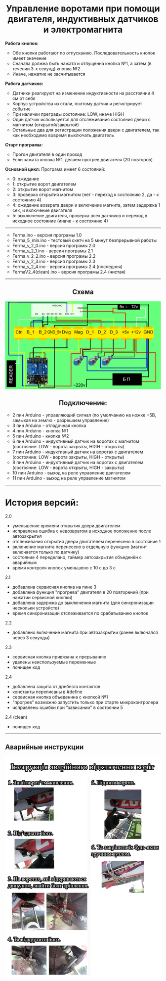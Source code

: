 <h1 align="center">Управление воротами при помощи двигателя, индуктивных датчиков и электромагнита</h1>  
  <b>Работа кнопок:</b>
  <ul type="circle">
   <li>Обе кнопки работают по отпусканию. Последовательность кнопок имеет значение
    <li>Сначала должна быть нажата и отпущенна кнопка №1, а затем (в течении 3-х секунд) кнопка №2
    <li>Иначе, нажатие не засчитывается
    </ul>
  <b>Работа датчиков:</b>
  <ul type="circle">
    <li>Датчики реагируют на изменение индуктивности на расстоянии 4 см от себя
    <li>Корпус устройства из стали, поэтому датчик и регистрирует событие
    <li>При наличии преграды состояние: LOW, иначе HIGH
    <li>Один датчик используется для отслеживания состояния двери с магнитом (открытой/закрытой)
    <li>Остальные два для регистрации положения двери с двигателем, так как необходимо вовремя выключать двигатель
  </ul>
  <b>Старт програмы:</b>
    <ul type="circle">
    <li>Прогон двигателя в один проход<br />
    <li>Если зажата кнопка №1, делаем прогрев двигателя (20 повторов)<br />
  </ul>
  <b>Основной цикл:</b>
    Програма имеет 6 состояний:<br />
    <ul type="circle">
    <li>0: ожидание
    <li>1: открытие ворот двигателем
    <li>2: открытие ворот магнитом
    <li>3: проверка открытия магнитом (нет - переход к состоянию 2, да - к состоянию 4)
    <li>4: ожидание возврата двери и включение магнита, затем задержка 1 сек, и включение двигателя
    <li>5: выключение двигателя, проверка всех датчиков и переход в исходное состояние (иначе - к состоянию 4)
    </ul>
<hr>
<ul type="circle">
<li>Ferma.ino - версия програмы 1.0
<li>Ferma_5_min.ino - тестовый скетч на 5 минут безпрерывной работы
<li>Ferma_v_2_0.ino - версия програмы 2.0
<li>Ferma_v_2_1.ino - версия програмы 2.1
<li>Ferma_v_2_2.ino - версия програмы 2.2
<li>Ferma_v_2_3.ino - версия програмы 2.3
<li>Ferma_v_2_4.ino - версия програмы 2.4 (последння)
<li>FermaV2_4(clean).ino - версия програмы 2.4 (чистая)
</ul>
<hr>
<h2 align="center"><b>Схема</b></h2>
<img src="el_scheme.jpg">
<h2 align="center"><b>Подключение:</b></h2>
  <ul type="circle">
    <li>2 пин Arduino - управляющий сигнал (по умолчанию на ножке +5В, замыкая на землю - разрешаем управление)
    <li>3 пин Arduino - отладочная кнопка
    <li>4 пин Arduino - кнопка №1
    <li>5 пин Arduino - кнопка №2
    <li>6 пин Arduino - индуктивный датчик на воротах с магнитом (состояние: LOW - ворота закрыты, HIGH - открыты)
    <li>7 пин Arduino - индуктивный датчик на воротах с двигателем (состояние: LOW - ворота закрыты, HIGH - открыты)
    <li>8 пин Arduino - индуктивный датчик на воротах с двигателем (состояние: LOW - ворота открыты, HIGH - закрыты)
    <li>10 пин Arduino - выход на реле управление двигателем
    <li>11 пин Arduino - выход на реле управление магнитом
  </ul> 
<hr>
<h1><b>История версий:</b></h1>
  2.0<br />
  <ul>
    <li>уменьшение времени открытия двери двигателем
    <li>исправлена ошибка с невозвратом в исходное положение после автозакрытия
    <li>отслеживания открытия двери двигателем перенесено в состояние 1
    <li>включение магнита перенесено в отдельную функцию (магнит включается только по датчику)
    <li>состояние 4 переделано, таймер автозакрытия объеденён с аварийным
    <li>время контроля кнопок уменьшено с 10 с до 3 с
  </ul>  
  2.1
  <ul>
    <li>добавлена сервисная кнопка на пине 3
    <li>добавлена функция "прогрева" двигателя в 20 повторений (при нажатии сервисной кнопки)
    <li>добавлена задержка до выключения магнита (для синхронизации нескольки устройств)
    <li>время синхронизации отслеживается по срабатыванию кнопок
   </ul> 
  2.2
  <ul>
    <li>добавлено включение магнита при автозакрытии (ранее включался через 3 секунды)   
  </ul> 
  2.3
  <ul>
    <li>сервисная кнопка привязана к прерыванию
    <li>удалены неиспользуемые переменные
    <li>почищен код
   </ul> 
  2.4
  <ul>
    <li>добавлена защита от дребезга контактов
    <li>константы переписаны в #define
    <li>сервисная кнопка объеденина с кнопкой №1
    <li>"прогрев" возможно запустить только при старте микроконтролера
    <li>исправлены ошибки при "зависании"  в состоянии 5  
  </ul>
  2.4 (clean)
  <ul>
    <li>почищен код   
   </ul>
<hr>
<h2>Аварийные инструкции</h2>
<img src="instr1.jpg"></br>
